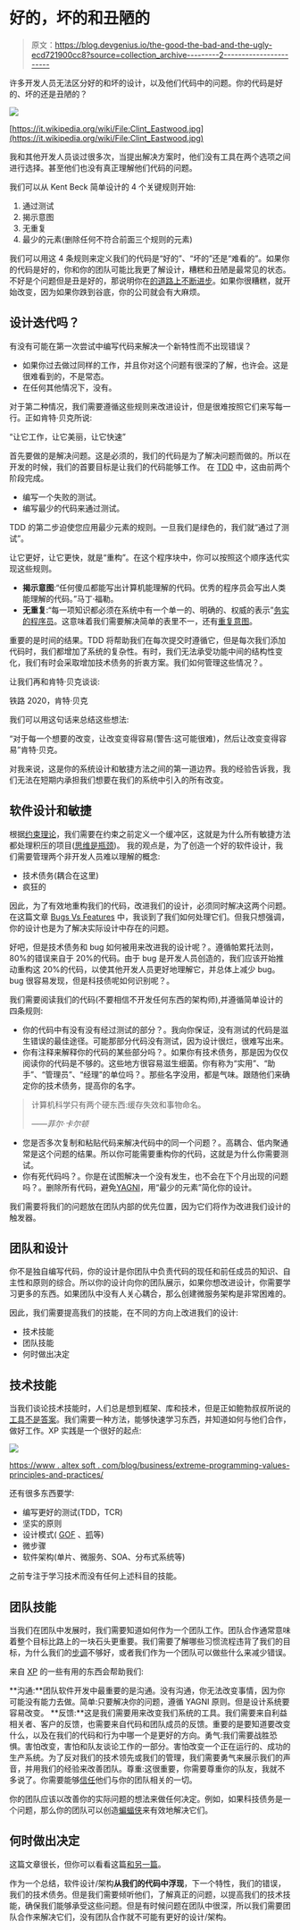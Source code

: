 # 好的，坏的和丑陋的

> 原文：<https://blog.devgenius.io/the-good-the-bad-and-the-ugly-ecd721900cc8?source=collection_archive---------2----------------------->

许多开发人员无法区分好的和坏的设计，以及他们代码中的问题。你的代码是好的、坏的还是丑陋的？

![](img/d9057057473d78d3f1382c8c7d12123b.png)

[https://it.wikipedia.org/wiki/File:Clint_Eastwood.jpg](https://it.wikipedia.org/wiki/File:Clint_Eastwood.jpg)

我和其他开发人员谈过很多次，当提出解决方案时，他们没有工具在两个选项之间进行选择。甚至他们也没有真正理解他们代码的问题。

我们可以从 Kent Beck 简单设计的 4 个关键规则开始:

1.  通过测试
2.  揭示意图
3.  无重复
4.  最少的元素(删除任何不符合前面三个规则的元素)

我们可以用这 4 条规则来定义我们的代码是“好的”、“坏的”还是“难看的”。如果你的代码是好的，你和你的团队可能比我更了解设计，糟糕和丑陋是最常见的状态。不好是个问题但是丑是好的，那说明你在[的道路上不断进步](https://www.mtu.edu/improvement/learn/what/)。如果你很糟糕，就开始改变，因为如果你跌到谷底，你的公司就会有大麻烦。

## 设计迭代吗？

有没有可能在第一次尝试中编写代码来解决一个新特性而不出现错误？

*   如果你过去做过同样的工作，并且你对这个问题有很深的了解，也许会。这是很难看到的，不是常态。
*   在任何其他情况下，没有。

对于第二种情况，我们需要遵循这些规则来改进设计，但是很难按照它们来写每一行。正如肯特·贝克所说:

“让它工作，让它美丽，让它快速”

首先要做的是解决问题。这是必须的，我们的代码是为了解决问题而做的。所以在开发的时候，我们的首要目标是让我们的代码能够工作。
在 [TDD](https://medium.com/dev-genius/inverted-scientist-method-aka-tdd-e7848c3fd982) 中，这由前两个阶段完成。

*   编写一个失败的测试。
*   编写最少的代码来通过测试。

TDD 的第二步迫使您应用最少元素的规则。一旦我们是绿色的，我们就“通过了测试”。

让它更好，让它更快，就是“重构”。在这个程序块中，你可以按照这个顺序迭代实现这些规则。

*   **揭示意图**:“任何傻瓜都能写出计算机能理解的代码。优秀的程序员会写出人类能理解的代码。”马丁·福勒。
*   **无重复**:“每一项知识都必须在系统中有一个单一的、明确的、权威的表示”[务实的程序员](https://en.wikipedia.org/wiki/The_Pragmatic_Programmer)。这意味着我们需要解决简单的表里不一，还有[重复意图](https://neilonsoftware.com/2020/09/15/code-consistency/)。

重要的是时间的结果。TDD 将帮助我们在每次提交时遵循它，但是每次我们添加代码时，我们都增加了系统的复杂性。有时，我们无法承受功能中间的结构性变化，我们有时会采取增加技术债务的折衷方案。我们如何管理这些情况？。

让我们再和肯特·贝克谈谈:

铁路 2020，肯特·贝克

我们可以用这句话来总结这些想法:

“对于每一个想要的改变，让改变变得容易(警告:这可能很难)，然后让改变变得容易”肯特·贝克。

对我来说，这是你的系统设计和敏捷方法之间的第一道边界。我的经验告诉我，我们无法在短期内承担我们想要在我们的系统中引入的所有改变。

## 软件设计和敏捷

根据[约束理论](https://en.wikipedia.org/wiki/Theory_of_constraints)，我们需要在约束之前定义一个缓冲区，这就是为什么所有敏捷方法都处理积压的项目([思维是瓶颈](https://asierba.net/2015/03/19/thinking-is-the-bottleneck/))。
我的观点是，为了创造一个好的软件设计，我们需要管理两个非开发人员难以理解的概念:

*   技术债务(耦合在这里)
*   疯狂的

因此，为了有效地重构我们的代码，改进我们的设计，必须同时解决这两个问题。在这篇文章 [Bugs Vs Features](https://medium.com/dev-genius/bugs-vs-features-189ebb9f0e26) 中，我谈到了我们如何处理它们。但我只想强调，你的设计也是为了解决实际设计中存在的问题。

好吧，但是技术债务和 bug 如何被用来改进我的设计呢？。遵循帕累托法则，80%的错误来自于 20%的代码。由于 bug 是开发人员创造的，我们应该开始推动重构这 20%的代码，以使其他开发人员更好地理解它，并总体上减少 bug。bug 很容易发现，但是科技债呢如何识别呢？。

我们需要阅读我们的代码(不要相信不开发任何东西的架构师),并遵循简单设计的四条规则:

*   你的代码中有没有没有经过测试的部分？。我向你保证，没有测试的代码是滋生错误的最佳途径。可能那部分代码没有测试，因为设计很烂，很难写出来。
*   你有注释来解释你的代码的某些部分吗？。如果你有技术债务，那是因为仅仅阅读你的代码是不够的。这些地方很容易滋生细菌。你有称为“实用”、“助手”、“管理员”、“经理”的单位吗？。那些名字没用，都是气味。跟随他们来确定你的技术债务，提高你的名字。

> 计算机科学只有两个硬东西:缓存失效和事物命名。
> 
> *——菲尔·卡尔顿*

*   您是否多次复制和粘贴代码来解决代码中的同一个问题？。高耦合、低内聚通常是这个问题的结果。所以你可能需要重构你的代码，这就是为什么你需要测试。
*   你有死代码吗？。你是在试图解决一个没有发生，也不会在下个月出现的问题吗？。删除所有代码，避免[YAGNI](https://en.wikipedia.org/wiki/You_aren%27t_gonna_need_it)，用“最少的元素”简化你的设计。

我们需要将我们的问题放在团队内部的优先位置，因为它们将作为改进我们设计的触发器。

## 团队和设计

你不是独自编写代码，你的设计是你团队中负责代码的现任和前任成员的知识、自主性和原则的综合。所以你的设计向你的团队展示，如果你想改进设计，你需要学习更多的东西。如果团队中没有人关心耦合，那么创建微服务架构是非常困难的。

因此，我们需要提高我们的技能，在不同的方向上改进我们的设计:

*   技术技能
*   团队技能
*   何时做出决定

## 技术技能

当我们谈论技术技能时，人们总是想到框架、库和技术，但是正如鲍勃叔叔所说的[工具不是答案](https://blog.cleancoder.com/uncle-bob/2017/10/04/CodeIsNotTheAnswer.html)。我们需要一种方法，能够快速学习东西，并知道如何与他们合作，做好工作。XP 实践是一个很好的起点:

![](img/97641dd886bbadd5f6a229b67dcc239c.png)

[https://www . altex soft . com/blog/business/extreme-programming-values-principles-and-practices/](https://www.altexsoft.com/blog/business/extreme-programming-values-principles-and-practices/)

还有很多东西要学:

*   编写更好的测试(TDD，TCR)
*   坚实的原则
*   设计模式( [GOF](https://springframework.guru/gang-of-four-design-patterns/) 、[抓](https://en.wikipedia.org/wiki/GRASP_(object-oriented_design))等)
*   微步骤
*   软件架构(单片、微服务、SOA、分布式系统等)

之前专注于学习技术而没有任何上述科目的技能。

## 团队技能

当我们在团队中发展时，我们需要知道如何作为一个团队工作。团队合作通常意味着整个目标比路上的一块石头更重要。我们需要了解哪些习惯流程违背了我们的目标，为什么我们的[步调](https://medium.com/dev-genius/quality-vs-speed-9a46a6254a4e)不够好，或者我们作为一个团队可以做些什么来减少错误。

来自 [XP](https://www.altexsoft.com/blog/business/extreme-programming-values-principles-and-practices/) 的一些有用的东西会帮助我们:

**沟通:**团队软件开发中最重要的是沟通。没有沟通，你无法改变事情，因为你可能没有能力去做。简单:只要解决你的问题，遵循 YAGNI 原则。但是设计系统要容易改变。
**反馈:**这是我们需要用来改变我们系统的工具。我们需要来自利益相关者、客户的反馈，也需要来自代码和团队成员的反馈。重要的是要知道要改变什么，以及在我们的代码和行为中哪一个是更好的方向。勇气:我们需要战胜恐惧。害怕改变，害怕和队友谈论工作的一部分。害怕改变一个正在运行的、成功的生产系统。为了反对我们的技术领先或我们的管理，我们需要勇气来展示我们的声音，并用我们的经验来改善团队。尊重:这很重要，你需要尊重你的队友，我就不多说了。你需要能够[信任](https://medium.com/dev-genius/do-you-trust-me-19f411708e4d)他们与你的团队相关的一切。

你的团队应该以改善你的实际问题的想法来做任何决定。例如，如果科技债务是一个问题，那么你的团队可以创造[蝙蝠侠](https://gojko.net/2018/08/30/sprints-marathons-root-canals.html)来有效地解决它们。

## 何时做出决定

这篇文章很长，但你可以看看这篇[和另一篇](https://medium.com/dev-genius/to-decide-or-not-to-decide-thats-the-question-f186d5858aba)。

作为一个总结，软件设计/架构**从我们的代码中浮现**，下一个特性，我们的错误，我们的技术债务。但是我们需要倾听他们，了解真正的问题，以提高我们的技术技能，确保我们能够承受这些问题。但是有时候问题在团队中很深，所以我们需要团队合作来解决它们，没有团队合作就不可能有更好的设计/架构。